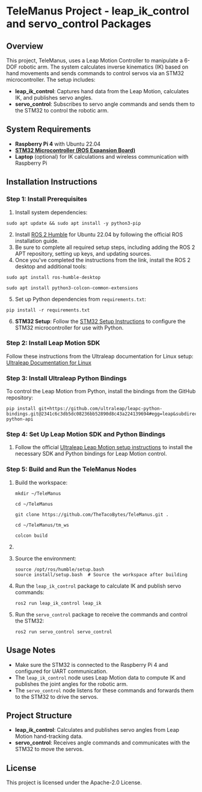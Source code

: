# TeleManus Project - leap_ik_control and servo_control Packages


## Overview

This project, TeleManus, uses a Leap Motion Controller to manipulate a 6-DOF robotic arm. The system calculates inverse kinematics (IK) based on hand movements and sends commands to control servos via an STM32 microcontroller. The setup includes:

- **leap_ik_control**: Captures hand data from the Leap Motion, calculates IK, and publishes servo angles.
- **servo_control**: Subscribes to servo angle commands and sends them to the STM32 to control the robotic arm.



## System Requirements

- **Raspberry Pi 4** with Ubuntu 22.04
- **[STM32 Microcontroller (ROS Expansion Board)](https://www.amazon.com/dp/B0CZHPCVLX/ref=twister_B0BX52PQRT?_encoding=UTF8&th=1)**
- **Laptop** (optional) for IK calculations and wireless communication with Raspberry Pi

## Installation Instructions

### Step 1: Install Prerequisites

1. Install system dependencies:

```
sudo apt update && sudo apt install -y python3-pip 
```

2. Install [ROS 2 Humble](https://docs.ros.org/en/humble/Installation/Ubuntu-Install-Debs.html) for Ubuntu 22.04 by following the official ROS installation guide.
3. Be sure to complete all required setup steps, including adding the ROS 2 APT repository, setting up keys, and updating sources.
4. Once you've completed the instructions from the link, install the ROS 2 desktop and additional tools:

```
sudo apt install ros-humble-desktop

sudo apt install python3-colcon-common-extensions
```

5. Set up Python dependencies from `requirements.txt`:

```
pip install -r requirements.txt
```

6. **STM32 Setup**: Follow the [STM32 Setup Instructions](https://github.com/TheTacoBytes/STM32-ROS-ExpansionBoard) to configure the STM32 microcontroller for use with Python.


### Step 2: Install Leap Motion SDK

Follow these instructions from the Ultraleap documentation for Linux setup:  
[Ultraleap Documentation for Linux](https://docs.ultraleap.com/linux/)


### Step 3: Install Ultraleap Python Bindings

To control the Leap Motion from Python, install the bindings from the GitHub repository:
```
pip install git+https://github.com/ultraleap/leapc-python-bindings.git@2341c6c3db5dc08236bb52890d8c43a224139694#egg=leap&subdirectory=leapc-python-api
```


### Step 4: Set Up Leap Motion SDK and Python Bindings

1. Follow the official [Ultraleap Leap Motion setup instructions](https://github.com/ultraleap/leapc-python-bindings) to install the necessary SDK and Python bindings for Leap Motion control.

### Step 5: Build and Run the TeleManus Nodes

1. Build the workspace:
    ```
    mkdir ~/TeleManus
    
    cd ~/TeleManus

    git clone https://github.com/TheTacoBytes/TeleManus.git .

    cd ~/TeleManus/tm_ws
    
    colcon build
    ```
2.

2. Source the environment:
    ```
    source /opt/ros/humble/setup.bash
    source install/setup.bash  # Source the workspace after building
    ```

3. Run the `leap_ik_control` package to calculate IK and publish servo commands:
    ```
    ros2 run leap_ik_control leap_ik
    ```

4. Run the `servo_control` package to receive the commands and control the STM32:
    ```
    ros2 run servo_control servo_control
    ```



## Usage Notes

- Make sure the STM32 is connected to the Raspberry Pi 4 and configured for UART communication.
- The `leap_ik_control` node uses Leap Motion data to compute IK and publishes the joint angles for the robotic arm.
- The `servo_control` node listens for these commands and forwards them to the STM32 to drive the servos.



## Project Structure

- **leap_ik_control**: Calculates and publishes servo angles from Leap Motion hand-tracking data.
- **servo_control**: Receives angle commands and communicates with the STM32 to move the servos.

## License

This project is licensed under the Apache-2.0 License.

